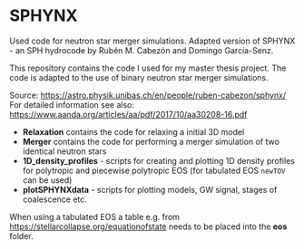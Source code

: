 # SPHYNX
Used code for neutron star merger simulations. Adapted version of SPHYNX - an SPH hydrocode by Rubén M. Cabezón and Domingo García-Senz.

This repository contains the code I used for my master thesis project. The code is adapted to the use of binary neutron star merger simulations.

Source: https://astro.physik.unibas.ch/en/people/ruben-cabezon/sphynx/
For detailed information see also: https://www.aanda.org/articles/aa/pdf/2017/10/aa30208-16.pdf

- **Relaxation** contains the code for relaxing a initial 3D model
- **Merger** contains the code for performing a merger simulation of two identical neutron stars 
- **1D_density_profiles** - scripts for creating and plotting 1D density profiles for polytropic and piecewise polytropic EOS (for tabulated EOS `newTOV` can be used)
- **plotSPHYNXdata** - scripts for plotting models, GW signal, stages of coalescence etc.

When using a tabulated EOS a table e.g. from https://stellarcollapse.org/equationofstate needs to be placed into the **eos** folder.
